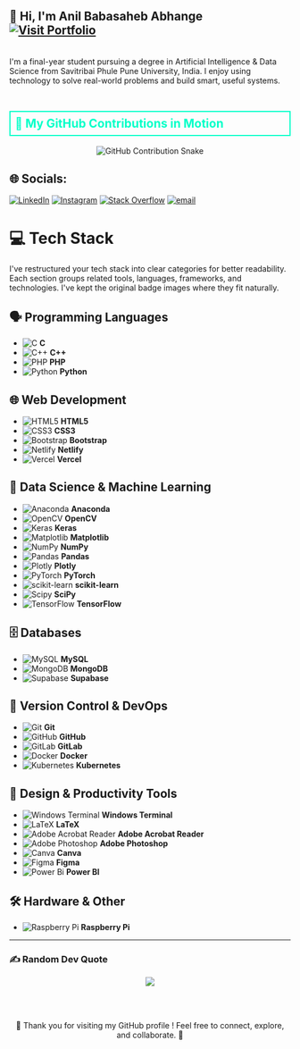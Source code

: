 <h2 align="left">
  👋 Hi, I'm Anil Babasaheb Abhange &nbsp;
  <a href="https://heyanil.netlify.app/" target="_blank">
    <img src="https://img.shields.io/badge/%20Visit%20Portfolio-00ffcc?style=for-the-badge&color=00ffcc" alt="Visit Portfolio"/>
  </a>
</h2>


<br>I'm a final-year student pursuing a degree in Artificial Intelligence & Data Science from Savitribai Phule Pune University, India. I enjoy using technology to solve real-world problems and build smart, useful systems.<br><br>

<h2 align="left" style="border: 2px solid #00ffc8; padding: 8px; color: #00ffc8; background-color: transparent;">
  🐍 My GitHub Contributions in Motion
</h2>

<p align="center">
  <picture>
    <source media="(prefers-color-scheme: dark)" srcset="https://raw.githubusercontent.com/BinaryFighter-01/snk/output/github-contribution-grid-snake-dark.svg" />
    <source media="(prefers-color-scheme: light)" srcset="https://raw.githubusercontent.com/BinaryFighter-01/snk/output/github-contribution-grid-snake.svg" />
    <img
      alt="GitHub Contribution Snake"
      src="https://raw.githubusercontent.com/BinaryFighter-01/snk/output/github-contribution-grid-snake.svg"
      style="max-width: 100%; height: auto;"
    />
  </picture>

## 🌐 Socials:
[![LinkedIn](https://img.shields.io/badge/LinkedIn-%230077B5.svg?logo=linkedin&logoColor=white)](https://linkedin.com/in/anil-b-abhange) [![Instagram](https://img.shields.io/badge/Instagram-%23E4405F.svg?logo=Instagram&logoColor=white)](https://instagram.com/heyanil.in)  [![Stack Overflow](https://img.shields.io/badge/-Stackoverflow-FE7A16?logo=stack-overflow&logoColor=white)](https://stackoverflow.com/users/anil-abhange) [![email](https://img.shields.io/badge/Email-D14836?logo=gmail&logoColor=white)](mailto:thelight.tor5@gmail.com) 

# 💻 Tech Stack

I've restructured your tech stack into clear categories for better readability. Each section groups related tools, languages, frameworks, and technologies. I've kept the original badge images where they fit naturally.

## 🗣️ Programming Languages
- ![C](https://img.shields.io/badge/c-%2300599C.svg?style=for-the-badge&logo=c&logoColor=white) **C**
- ![C++](https://img.shields.io/badge/c++-%2300599C.svg?style=for-the-badge&logo=c%2B%2B&logoColor=white) **C++**
- ![PHP](https://img.shields.io/badge/php-%23777BB4.svg?style=for-the-badge&logo=php&logoColor=white) **PHP**
- ![Python](https://img.shields.io/badge/python-3670A0?style=for-the-badge&logo=python&logoColor=ffdd54) **Python**

## 🌐 Web Development
- ![HTML5](https://img.shields.io/badge/html5-%23E34F26.svg?style=for-the-badge&logo=html5&logoColor=white) **HTML5**
- ![CSS3](https://img.shields.io/badge/css3-%231572B6.svg?style=for-the-badge&logo=css3&logoColor=white) **CSS3**
- ![Bootstrap](https://img.shields.io/badge/bootstrap-%238511FA.svg?style=for-the-badge&logo=bootstrap&logoColor=white) **Bootstrap**
- ![Netlify](https://img.shields.io/badge/netlify-%23000000.svg?style=for-the-badge&logo=netlify&logoColor=#00C7B7) **Netlify**
- ![Vercel](https://img.shields.io/badge/vercel-%23000000.svg?style=for-the-badge&logo=vercel&logoColor=white) **Vercel**

## 🧠 Data Science & Machine Learning
- ![Anaconda](https://img.shields.io/badge/Anaconda-%2344A833.svg?style=for-the-badge&logo=anaconda&logoColor=white) **Anaconda**
- ![OpenCV](https://img.shields.io/badge/opencv-%23white.svg?style=for-the-badge&logo=opencv&logoColor=white) **OpenCV**
- ![Keras](https://img.shields.io/badge/Keras-%23D00000.svg?style=for-the-badge&logo=Keras&logoColor=white) **Keras**
- ![Matplotlib](https://img.shields.io/badge/Matplotlib-%23ffffff.svg?style=for-the-badge&logo=Matplotlib&logoColor=black) **Matplotlib**
- ![NumPy](https://img.shields.io/badge/numpy-%23013243.svg?style=for-the-badge&logo=numpy&logoColor=white) **NumPy**
- ![Pandas](https://img.shields.io/badge/pandas-%23150458.svg?style=for-the-badge&logo=pandas&logoColor=white) **Pandas**
- ![Plotly](https://img.shields.io/badge/Plotly-%233F4F75.svg?style=for-the-badge&logo=plotly&logoColor=white) **Plotly**
- ![PyTorch](https://img.shields.io/badge/PyTorch-%23EE4C2C.svg?style=for-the-badge&logo=PyTorch&logoColor=white) **PyTorch**
- ![scikit-learn](https://img.shields.io/badge/scikit--learn-%23F7931E.svg?style=for-the-badge&logo=scikit-learn&logoColor=white) **scikit-learn**
- ![Scipy](https://img.shields.io/badge/SciPy-%230C55A5.svg?style=for-the-badge&logo=scipy&logoColor=%white) **SciPy**
- ![TensorFlow](https://img.shields.io/badge/TensorFlow-%23FF6F00.svg?style=for-the-badge&logo=TensorFlow&logoColor=white) **TensorFlow**

## 🗄️ Databases
- ![MySQL](https://img.shields.io/badge/mysql-4479A1.svg?style=for-the-badge&logo=mysql&logoColor=white) **MySQL**
- ![MongoDB](https://img.shields.io/badge/MongoDB-%234ea94b.svg?style=for-the-badge&logo=mongodb&logoColor=white) **MongoDB**
- ![Supabase](https://img.shields.io/badge/Supabase-3ECF8E?style=for-the-badge&logo=supabase&logoColor=white) **Supabase**

## 🔧 Version Control & DevOps
- ![Git](https://img.shields.io/badge/git-%23F05033.svg?style=for-the-badge&logo=git&logoColor=white) **Git**
- ![GitHub](https://img.shields.io/badge/github-%23121011.svg?style=for-the-badge&logo=github&logoColor=white) **GitHub**
- ![GitLab](https://img.shields.io/badge/gitlab-%23181717.svg?style=for-the-badge&logo=gitlab&logoColor=white) **GitLab**
- ![Docker](https://img.shields.io/badge/docker-%230db7ed.svg?style=for-the-badge&logo=docker&logoColor=white) **Docker**
- ![Kubernetes](https://img.shields.io/badge/kubernetes-%23326ce5.svg?style=for-the-badge&logo=kubernetes&logoColor=white) **Kubernetes**

## 🎨 Design & Productivity Tools
- ![Windows Terminal](https://img.shields.io/badge/Windows%20Terminal-%234D4D4D.svg?style=for-the-badge&logo=windows-terminal&logoColor=white) **Windows Terminal**
- ![LaTeX](https://img.shields.io/badge/latex-%23008080.svg?style=for-the-badge&logo=latex&logoColor=white) **LaTeX**
- ![Adobe Acrobat Reader](https://img.shields.io/badge/Adobe%20Acrobat%20Reader-EC1C24.svg?style=for-the-badge&logo=Adobe%20Acrobat%20Reader&logoColor=white) **Adobe Acrobat Reader**
- ![Adobe Photoshop](https://img.shields.io/badge/adobe%20photoshop-%2331A8FF.svg?style=for-the-badge&logo=adobe%20photoshop&logoColor=white) **Adobe Photoshop**
- ![Canva](https://img.shields.io/badge/Canva-%2300C4CC.svg?style=for-the-badge&logo=Canva&logoColor=white) **Canva**
- ![Figma](https://img.shields.io/badge/figma-%23F24E1E.svg?style=for-the-badge&logo=figma&logoColor=white) **Figma**
- ![Power Bi](https://img.shields.io/badge/power_bi-F2C811?style=for-the-badge&logo=powerbi&logoColor=black) **Power BI**

## 🛠️ Hardware & Other
- ![Raspberry Pi](https://img.shields.io/badge/-Raspberry_Pi-C51A4A?style=for-the-badge&logo=Raspberry-Pi) **Raspberry Pi**

---


### ✍️ Random Dev Quote

<p align="center">
  <img src="https://quotes-github-readme.vercel.app/api?type=horizontal&theme=merko" />
</p>

<br>
<br>
<p align="center">
  💖 Thank you for visiting my GitHub profile ! Feel free to connect, explore, and collaborate. 🚀
</p>

<!-- Proudly created by Anil Abhange -->
